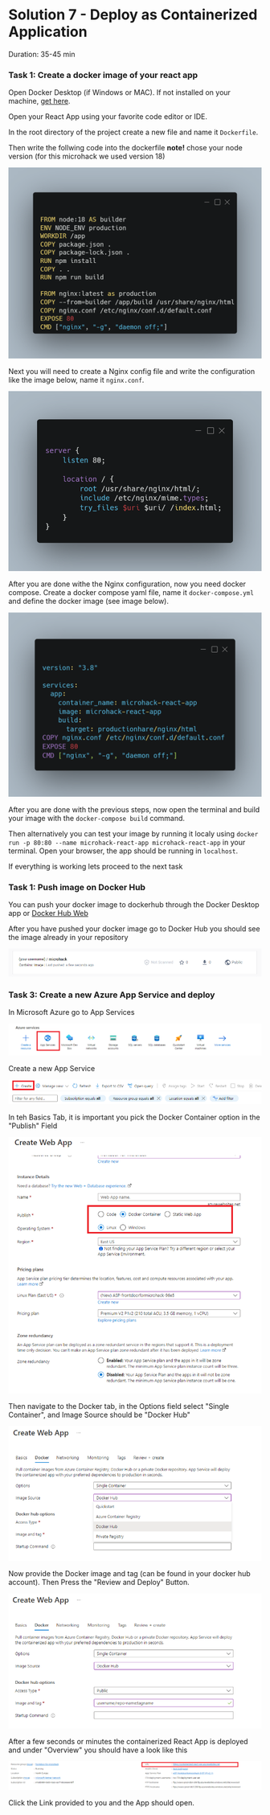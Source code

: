 # Solution 7 - Deploy as Containerized Application

Duration: 35-45 min

### Task 1: Create a docker image of your react app

Open Docker Desktop (if Windows or MAC). If not installed on your machine, [get here](https://www.docker.com/products/docker-desktop/).

Open your React App using your favorite code editor or IDE.

In the root directory of the project create a new file and name it `Dockerfile`.

Then write the follwing code into the dockerfile
**note!** chose your node version (for this microhack we used version 18)

![image](../.images/19-m-dockerfile.png)


Next you will need to create a Nginx config file and write the configuration like the image below, name it `nginx.conf`.

![image](../.images/20-m-nginx.png)

After you are done withe the Nginx configuration, now you need docker compose. Create a docker compose yaml file, name it `docker-compose.yml` and
define the docker image (see image below).

![image](../.images/18-m-dockercompose.png)


After you are done with the previous steps, now open the terminal and build your image with the `docker-compose build` command.

Then alternatively you can test your image by running it localy using `docker run -p 80:80 --name microhack-react-app microhack-react-app` in your terminal.
Open your browser, the app should be running in `localhost`.


If everything is working lets proceed to the next task


### Task 1: Push image on Docker Hub

You can push your docker image to dockerhub through the Docker Desktop app or [Docker Hub Web](https://hub.docker.com/)

After you have pushed your docker image go to Docker Hub you should see the image already in your repository

![image](../.images/21-dockerhub.png)

### Task 3: Create a new Azure App Service and deploy

In Microsoft Azure go to App Services 

![image](../.images/22-azure.png)

Create a new App Service 

![image](../.images/23-create.png)

In teh Basics Tab, it is important you pick the Docker Container option in the "Publish" Field

![image](../.images/24-appservice.png)

Then navigate to the Docker tab, in the Options field select "Single Container", and Image Source should be "Docker Hub"

![image](../.images/25-dockerhub-1.png)

Now provide the Docker image and tag (can be found in your docker hub account). Then Press the "Review and Deploy" Button.

![image](../.images/25-dockerhub-2.png)

After a few seconds or minutes the containerized React App is deployed and under "Overview" you should have a look like this

![image](../.images/26-appservice-overview.png)

Click the Link provided to you and the App should open.

